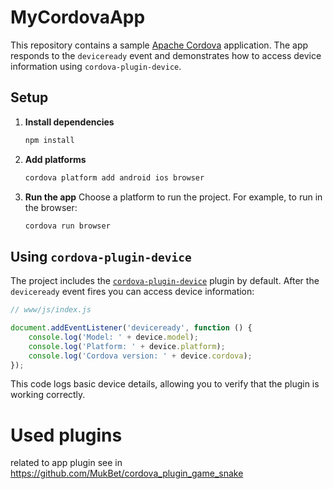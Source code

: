 # MyCordovaApp

This repository contains a sample [Apache Cordova](https://cordova.apache.org/) application. The app responds to the `deviceready` event and demonstrates how to access device information using `cordova-plugin-device`.

## Setup

1. **Install dependencies**
   ```bash
   npm install
   ```

2. **Add platforms**
   ```bash
   cordova platform add android ios browser
   ```

3. **Run the app**
   Choose a platform to run the project. For example, to run in the browser:
   ```bash
   cordova run browser
   ```

## Using `cordova-plugin-device`

The project includes the [`cordova-plugin-device`](https://github.com/apache/cordova-plugin-device) plugin by default. After the `deviceready` event fires you can access device information:

```javascript
// www/js/index.js

document.addEventListener('deviceready', function () {
    console.log('Model: ' + device.model);
    console.log('Platform: ' + device.platform);
    console.log('Cordova version: ' + device.cordova);
});
```

This code logs basic device details, allowing you to verify that the plugin is working correctly.

# Used plugins
related to app plugin see in https://github.com/MukBet/cordova_plugin_game_snake